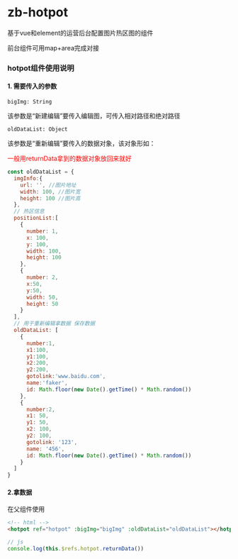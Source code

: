 # zb-hotpot

基于vue和element的运营后台配置图片热区图的组件

前台组件可用map+area完成对接

### hotpot组件使用说明

#### 1. 需要传入的参数

```bigImg: String```

该参数是“新建编辑”要传入编辑图，可传入相对路径和绝对路径

```oldDataList: Object```

该参数是“重新编辑”要传入的数据对象，该对象形如：

<span style="color:red;">一般用returnData拿到的数据对象放回来就好</span>
```javascript
const oldDataList = {
  imgInfo:{
    url: '', //图片地址
    width: 100, //图片宽
    height: 100 //图片高
  },
  // 热区信息
  positionList:[
    {
      number: 1,
      x: 100,
      y: 100,
      width: 100,
      height: 100
    },
    {
      number: 2,
      x:50,
      y:50,
      width: 50,
      height: 50
    }
  ],
  // 用于重新编辑拿数据 保存数据
  oldDataList: [
    {
      number:1,
      x1:100,
      y1:100,
      x2:200,
      y2:200,
      gotolink:'www.baidu.com',
      name:'faker',
      id: Math.floor(new Date().getTime() * Math.random())
    },
    {
      number:2,
      x1: 50,
      y1: 50,
      x2: 100,
      y2: 100,
      gotolink: '123',
      name: '456',
      id: Math.floor(new Date().getTime() * Math.random())
    }
  ]
}
```

#### 2.拿数据

在父组件使用
```html
<!-- html -->
<hotpot ref="hotpot" :bigImg="bigImg" :oldDataList="oldDataList"></hotpot>
```
```javascript
// js
console.log(this.$refs.hotpot.returnData())
```